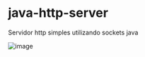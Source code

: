 # java-http-server
Servidor http simples utilizando sockets java

![image](https://user-images.githubusercontent.com/49986895/220806760-e00fbfa0-09bc-4225-9425-01d9dfa6af40.png)
